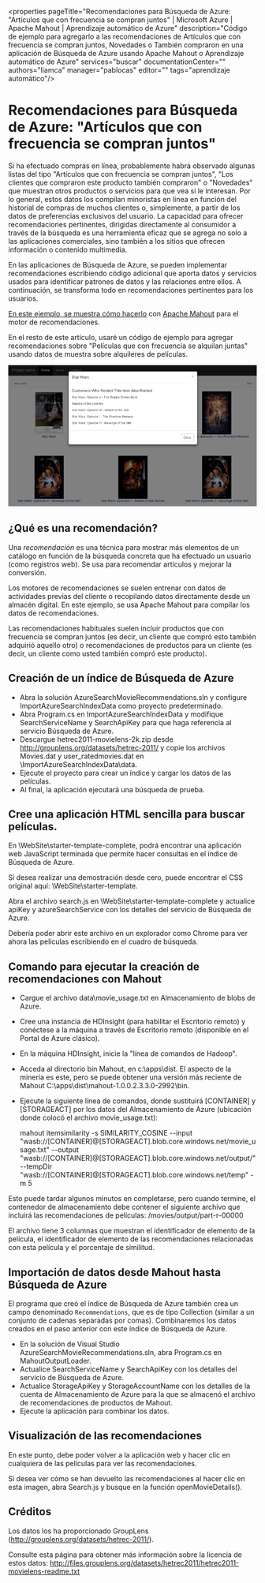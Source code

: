 <properties pageTitle="Recomendaciones para Búsqueda de Azure: "Artículos que con frecuencia se compran juntos" | Microsoft Azure | Apache Mahout | Aprendizaje automático de Azure" description="Código de ejemplo para agregarlo a las recomendaciones de Artículos que con frecuencia se compran juntos, Novedades o También compraron en una aplicación de Búsqueda de Azure usando Apache Mahout o Aprendizaje automático de Azure" services="buscar" documentationCenter="" authors="liamca" manager="pablocas" editor="" tags="aprendizaje automático"/>

<tags
   ms.service="search"
   ms.devlang="dotnet"
   ms.workload="search"
   ms.topic="article"
   ms.tgt_pltfrm="na"
   ms.date="11/12/2015"
   ms.author="liamca"/>

# Recomendaciones para Búsqueda de Azure: "Artículos que con frecuencia se compran juntos"

Si ha efectuado compras en línea, probablemente habrá observado algunas listas del tipo "Artículos que con frecuencia se compran juntos", "Los clientes que compraron este producto también compraron" o "Novedades" que muestran otros productos o servicios para que vea si le interesan. Por lo general, estos datos los compilan minoristas en línea en función del historial de compras de muchos clientes o, simplemente, a partir de los datos de preferencias exclusivos del usuario. La capacidad para ofrecer recomendaciones pertinentes, dirigidas directamente al consumidor a través de la búsqueda es una herramienta eficaz que se agrega no solo a las aplicaciones comerciales, sino también a los sitios que ofrecen información o contenido multimedia.

En las aplicaciones de Búsqueda de Azure, se pueden implementar recomendaciones escribiendo código adicional que aporta datos y servicios usados para identificar patrones de datos y las relaciones entre ellos. A continuación, se transforma todo en recomendaciones pertinentes para los usuarios.

[En este ejemplo, se muestra cómo hacerlo](https://github.com/liamca/azure-search-recommendations) con [Apache Mahout]() para el motor de recomendaciones.

En el resto de este artículo, usaré un código de ejemplo para agregar recomendaciones sobre "Películas que con frecuencia se alquilan juntas" usando datos de muestra sobre alquileres de películas.

![1](./media/search-fbt-recommendations/product_recommendations.png)

## ¿Qué es una recomendación?

Una *recomendación* es una técnica para mostrar más elementos de un catálogo en función de la búsqueda concreta que ha efectuado un usuario (como registros web). Se usa para recomendar artículos y mejorar la conversión.

Los motores de recomendaciones se suelen entrenar con datos de actividades previas del cliente o recopilando datos directamente desde un almacén digital. En este ejemplo, se usa Apache Mahout para compilar los datos de recomendaciones.

Las recomendaciones habituales suelen incluir productos que con frecuencia se compran juntos (es decir, un cliente que compró esto también adquirió aquello otro) o recomendaciones de productos para un cliente (es decir, un cliente como usted también compró este producto).

## Creación de un índice de Búsqueda de Azure

- Abra la solución AzureSearchMovieRecommendations.sln y configure ImportAzureSearchIndexData como proyecto predeterminado.  
- Abra Program.cs en ImportAzureSearchIndexData y modifique SearchServiceName y SearchApiKey para que haga referencia al servicio Búsqueda de Azure.
- Descargue hetrec2011-movielens-2k.zip desde http://grouplens.org/datasets/hetrec-2011/ y copie los archivos Movies.dat y user\_ratedmovies.dat en \\ImportAzureSearchIndexData\\data.
- Ejecute el proyecto para crear un índice y cargar los datos de las películas. 
- Al final, la aplicación ejecutará una búsqueda de prueba.

## Cree una aplicación HTML sencilla para buscar películas.

En \\WebSite\\starter-template-complete, podrá encontrar una aplicación web JavaScript terminada que permite hacer consultas en el índice de Búsqueda de Azure.

Si desea realizar una demostración desde cero, puede encontrar el CSS original aquí: \\WebSite\\starter-template.

Abra el archivo search.js en \\WebSite\\starter-template-complete y actualice apiKey y azureSearchService con los detalles del servicio de Búsqueda de Azure.

Debería poder abrir este archivo en un explorador como Chrome para ver ahora las películas escribiendo en el cuadro de búsqueda.

## Comando para ejecutar la creación de recomendaciones con Mahout

- Cargue el archivo data\\movie\_usage.txt en Almacenamiento de blobs de Azure. 
- Cree una instancia de HDInsight (para habilitar el Escritorio remoto) y conéctese a la máquina a través de Escritorio remoto (disponible en el Portal de Azure clásico).
- En la máquina HDInsight, inicie la "línea de comandos de Hadoop".
- Acceda al directorio bin Mahout, en c:\\apps\\dist. El aspecto de la minería es este, pero se puede obtener una versión más reciente de Mahout C:\\apps\\dist\\mahout-1.0.0.2.3.3.0-2992\\bin.
- Ejecute la siguiente línea de comandos, donde sustituirá [CONTAINER] y [STORAGEACT] por los datos del Almacenamiento de Azure (ubicación donde colocó el archivo movie\_usage.txt):

    mahout itemsimilarity -s SIMILARITY\_COSINE --input "wasb://[CONTAINER]@[STORAGEACT].blob.core.windows.net/movie\_usage.txt" --output "wasb://[CONTAINER]@[STORAGEACT].blob.core.windows.net/output/" --tempDir "wasb://[CONTAINER]@[STORAGEACT].blob.core.windows.net/temp" -m 5

Esto puede tardar algunos minutos en completarse, pero cuando termine, el contenedor de almacenamiento debe contener el siguiente archivo que incluirá las recomendaciones de películas: /movies/output/part-r-00000

El archivo tiene 3 columnas que muestran el identificador de elemento de la película, el identificador de elemento de las recomendaciones relacionadas con esta película y el porcentaje de similitud.

## Importación de datos desde Mahout hasta Búsqueda de Azure

El programa que creó el índice de Búsqueda de Azure también crea un campo denominado `Recommendations`, que es de tipo Collection (similar a un conjunto de cadenas separadas por comas). Combinaremos los datos creados en el paso anterior con este índice de Búsqueda de Azure.

- En la solución de Visual Studio AzureSearchMovieRecommendations.sln, abra Program.cs en MahoutOutputLoader.
- Actualice SearchServiceName y SearchApiKey con los detalles del servicio de Búsqueda de Azure.
- Actualice StorageApiKey y StorageAccountName con los detalles de la cuenta de Almacenamiento de Azure para la que se almacenó el archivo de recomendaciones de productos de Mahout.
- Ejecute la aplicación para combinar los datos.
 
## Visualización de las recomendaciones
En este punto, debe poder volver a la aplicación web y hacer clic en cualquiera de las películas para ver las recomendaciones.

Si desea ver cómo se han devuelto las recomendaciones al hacer clic en esta imagen, abra Search.js y busque en la función openMovieDetails().

## Créditos

Los datos los ha proporcionado GroupLens (http://grouplens.org/datasets/hetrec-2011/).

Consulte esta página para obtener más información sobre la licencia de estos datos: http://files.grouplens.org/datasets/hetrec2011/hetrec2011-movielens-readme.txt

<!---HONumber=AcomDC_1203_2015-->